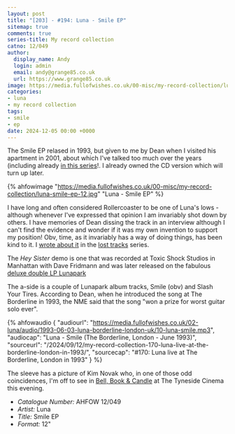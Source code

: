 ```yaml
---
layout: post
title: "[203] - #194: Luna - Smile EP"
sitemap: true
comments: true
series-title: My record collection
catno: 12/049
author:
  display_name: Andy
  login: admin
  email: andy@grange85.co.uk
  url: https://www.grange85.co.uk
image: https://media.fullofwishes.co.uk/00-misc/my-record-collection/luna-smile-ep-12.jpg
categories:
- luna
- my record collection
tags:
- smile
- ep
date: 2024-12-05 00:00 +0000
---
```

The Smile EP relased in 1993, but given to me by Dean when I visited his apartment in 2001, about which I've talked too much over the years (including already [in this series](/2023/06/01/my-record-collection-039-luna-live-lp/)!. I already owned the CD version which will turn up later.

{% ahfowimage "https://media.fullofwishes.co.uk/00-misc/my-record-collection/luna-smile-ep-12.jpg" "Luna - Smile EP" %}

I have long and often considered Rollercoaster to be one of Luna's lows - although whenever I've expressed that opinion I am invariably shot down by others. I have memories of Dean dissing the track in an interview although I can't find the evidence and wonder if it was my own invention to support my position! Obv, time, as it invariably has a way of doing things, has been kind to it. I [wrote about it](/2012/07/25/audio-lost-tracks-lunas-rollercoaster/) in the [lost tracks](/category/lost-tracks) series.

The _Hey Sister_ demo is one that was recorded at Toxic Shock Studios in Manhattan with Dave Fridmann and was later released on the fabulous [deluxe double LP Lunapark](/2024/08/01/my-record-collection-158-luna-lunapark-deluxe-2xlp/)

The a-side is a couple of Lunapark album tracks, Smile (obv) and Slash Your Tires. According to Dean, when he introduced the song at The Borderline in 1993, the NME said that the song "won a prize for worst guitar solo ever". 

{% ahfowaudio {
"audiourl": "https://media.fullofwishes.co.uk/02-luna/audio/1993-06-03-luna-borderline-london-uk/10-luna-smile.mp3",
"audiocap": "Luna - Smile (The Borderline, London - June 1993)",
"sourceurl": "/2024/09/12/my-record-collection-170-luna-live-at-the-borderline-london-in-1993/",
"sourcecap": "#170: Luna live at The Borderline, London in 1993"
} %}

The sleeve has a picture of Kim Novak who, in one of those odd coincidences, I'm off to see in [Bell, Book & Candle](https://en.wikipedia.org/wiki/Bell,_Book_and_Candle) at The Tyneside Cinema this evening.

 - *Catalogue Number:* AHFOW 12/049
 - *Artist:* Luna
 - *Title:* Smile EP
 - *Format:* 12"
